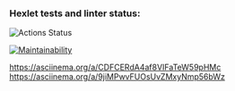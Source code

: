 ### Hexlet tests and linter status:
![Actions Status](/workflows/hexlet-check/badge.svg)

[![Maintainability](https://api.codeclimate.com/v1/badges/2499e4094a66bdc6b0bd/maintainability)](https://codeclimate.com/github/glebmanov/frontend-project-lvl1/maintainability)

https://asciinema.org/a/CDFCERdA4af8VIFaTeW59pHMc
https://asciinema.org/a/9jiMPwvFUOsUvZMxyNmp56bWz

